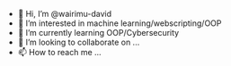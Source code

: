 - 👋 Hi, I’m @wairimu-david
- 👀 I’m interested in machine learning/webscripting/OOP
- 🌱 I’m currently learning OOP/Cybersecurity
- 💞️ I’m looking to collaborate on ...
- 📫 How to reach me ...

<!---
wairimu-david/wairimu-david is a ✨ special ✨ repository because its `README.md` (this file) appears on your GitHub profile.
You can click the Preview link to take a look at your changes.
--->
